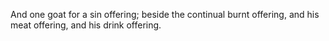 And one goat for a sin offering; beside the continual burnt offering, and his meat offering, and his drink offering.
